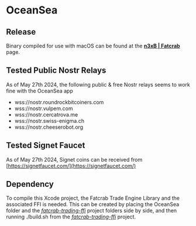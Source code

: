 # OceanSea

## Release

Binary compiled for use with macOS can be found at the [**n3xB | Fatcrab**](https://n3xb.io/fatcrab.html) page.

## Tested Public Nostr Relays

As of May 27th 2024, the following public & free Nostr relays seems to work fine with the OceanSea app

* wss://nostr.roundrockbitcoiners.com
* wss://nostr.vulpem.com 
* wss://nostr.cercatrova.me
* wss://nostr.swiss-enigma.ch
* wss://nostr.cheeserobot.org

## Tested Signet Faucet

As of May 27th 2024, Signet coins can be received from [https://signetfaucet.com/](https://signetfaucet.com/)

## Dependency

To compile this Xcode project, the Fatcrab Trade Engine Library and the associated FFI is needed. This can be created by placing the OceanSea folder and the [*fatcrab-trading-ffi*](https://github.com/nobu-maeda/fatcrab-trading-ffi) project folders side by side, and then running ./build.sh from the [*fatcrab-trading-ffi*](https://github.com/nobu-maeda/fatcrab-trading-ffi) project.